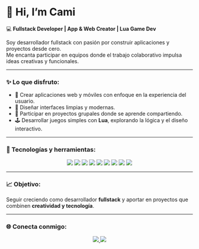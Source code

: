 # 👋 Hi, I’m Cami

💻 **Fullstack Developer | App & Web Creator | Lua Game Dev**

Soy desarrollador fullstack con pasión por construir aplicaciones y proyectos desde cero.  
Me encanta participar en equipos donde el trabajo colaborativo impulsa ideas creativas y funcionales.

---

### ✨ Lo que disfruto:
- 🚀 Crear aplicaciones web y móviles con enfoque en la experiencia del usuario.  
- 🎨 Diseñar interfaces limpias y modernas.  
- 🤝 Participar en proyectos grupales donde se aprende compartiendo.  
- 🕹️ Desarrollar juegos simples con **Lua**, explorando la lógica y el diseño interactivo.  

---

### 🧠 Tecnologías y herramientas:

<p align="center">
  <img src="https://img.shields.io/badge/React-20232A?style=for-the-badge&logo=react&logoColor=61DAFB"/>
  <img src="https://img.shields.io/badge/Kotlin-7F52FF?style=for-the-badge&logo=kotlin&logoColor=white"/>
  <img src="https://img.shields.io/badge/Node.js-339933?style=for-the-badge&logo=node.js&logoColor=white"/>
  <img src="https://img.shields.io/badge/Xano-1D3557?style=for-the-badge&logo=xano&logoColor=white"/>
  <img src="https://img.shields.io/badge/HTML5-E34F26?style=for-the-badge&logo=html5&logoColor=white"/>
  <img src="https://img.shields.io/badge/CSS3-1572B6?style=for-the-badge&logo=css3&logoColor=white"/>
  <img src="https://img.shields.io/badge/JavaScript-F7DF1E?style=for-the-badge&logo=javascript&logoColor=black"/>
  <img src="https://img.shields.io/badge/Figma-F24E1E?style=for-the-badge&logo=figma&logoColor=white"/>
  <img src="https://img.shields.io/badge/Lua-2C2D72?style=for-the-badge&logo=lua&logoColor=white"/>
</p>

---

### 📈 Objetivo:
Seguir creciendo como desarrollador **fullstack** y aportar en proyectos que combinen **creatividad y tecnología**.

---

### 🌐 Conecta conmigo:

<p align="center">
  <a href="mailto:kaidevop@gmail.com">
    <img src="https://img.shields.io/badge/Gmail-D14836?style=for-the-badge&logo=gmail&logoColor=white"/>
  </a>
  <a href="https://www.linkedin.com/in/tu-linkedin" target="_blank">
    <img src="https://img.shields.io/badge/LinkedIn-0077B5?style=for-the-badge&logo=linkedin&logoColor=white"/>
  </a>
</p>
